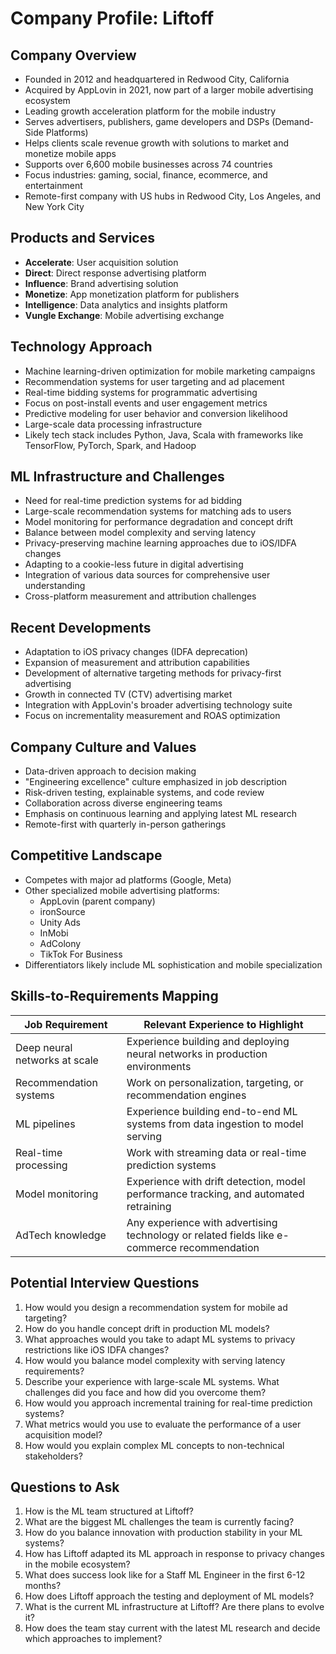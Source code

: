 # Company Profile: Liftoff

## Company Overview
- Founded in 2012 and headquartered in Redwood City, California
- Acquired by AppLovin in 2021, now part of a larger mobile advertising ecosystem
- Leading growth acceleration platform for the mobile industry
- Serves advertisers, publishers, game developers and DSPs (Demand-Side Platforms)
- Helps clients scale revenue growth with solutions to market and monetize mobile apps
- Supports over 6,600 mobile businesses across 74 countries
- Focus industries: gaming, social, finance, ecommerce, and entertainment
- Remote-first company with US hubs in Redwood City, Los Angeles, and New York City

## Products and Services
- **Accelerate**: User acquisition solution
- **Direct**: Direct response advertising platform
- **Influence**: Brand advertising solution
- **Monetize**: App monetization platform for publishers
- **Intelligence**: Data analytics and insights platform
- **Vungle Exchange**: Mobile advertising exchange

## Technology Approach
- Machine learning-driven optimization for mobile marketing campaigns
- Recommendation systems for user targeting and ad placement
- Real-time bidding systems for programmatic advertising
- Focus on post-install events and user engagement metrics
- Predictive modeling for user behavior and conversion likelihood
- Large-scale data processing infrastructure
- Likely tech stack includes Python, Java, Scala with frameworks like TensorFlow, PyTorch, Spark, and Hadoop

## ML Infrastructure and Challenges
- Need for real-time prediction systems for ad bidding
- Large-scale recommendation systems for matching ads to users
- Model monitoring for performance degradation and concept drift
- Balance between model complexity and serving latency
- Privacy-preserving machine learning approaches due to iOS/IDFA changes
- Adapting to a cookie-less future in digital advertising
- Integration of various data sources for comprehensive user understanding
- Cross-platform measurement and attribution challenges

## Recent Developments
- Adaptation to iOS privacy changes (IDFA deprecation)
- Expansion of measurement and attribution capabilities
- Development of alternative targeting methods for privacy-first advertising
- Growth in connected TV (CTV) advertising market
- Integration with AppLovin's broader advertising technology suite
- Focus on incrementality measurement and ROAS optimization

## Company Culture and Values
- Data-driven approach to decision making
- "Engineering excellence" culture emphasized in job description
- Risk-driven testing, explainable systems, and code review
- Collaboration across diverse engineering teams
- Emphasis on continuous learning and applying latest ML research
- Remote-first with quarterly in-person gatherings

## Competitive Landscape
- Competes with major ad platforms (Google, Meta)
- Other specialized mobile advertising platforms:
  - AppLovin (parent company)
  - ironSource
  - Unity Ads
  - InMobi
  - AdColony
  - TikTok For Business
- Differentiators likely include ML sophistication and mobile specialization

## Skills-to-Requirements Mapping

| Job Requirement | Relevant Experience to Highlight |
|-----------------|----------------------------------|
| Deep neural networks at scale | Experience building and deploying neural networks in production environments |
| Recommendation systems | Work on personalization, targeting, or recommendation engines |
| ML pipelines | Experience building end-to-end ML systems from data ingestion to model serving |
| Real-time processing | Work with streaming data or real-time prediction systems |
| Model monitoring | Experience with drift detection, model performance tracking, and automated retraining |
| AdTech knowledge | Any experience with advertising technology or related fields like e-commerce recommendation |

## Potential Interview Questions
1. How would you design a recommendation system for mobile ad targeting?
2. How do you handle concept drift in production ML models?
3. What approaches would you take to adapt ML systems to privacy restrictions like iOS IDFA changes?
4. How would you balance model complexity with serving latency requirements?
5. Describe your experience with large-scale ML systems. What challenges did you face and how did you overcome them?
6. How would you approach incremental training for real-time prediction systems?
7. What metrics would you use to evaluate the performance of a user acquisition model?
8. How would you explain complex ML concepts to non-technical stakeholders?

## Questions to Ask
1. How is the ML team structured at Liftoff?
2. What are the biggest ML challenges the team is currently facing?
3. How do you balance innovation with production stability in your ML systems?
4. How has Liftoff adapted its ML approach in response to privacy changes in the mobile ecosystem?
5. What does success look like for a Staff ML Engineer in the first 6-12 months?
6. How does Liftoff approach the testing and deployment of ML models?
7. What is the current ML infrastructure at Liftoff? Are there plans to evolve it?
8. How does the team stay current with the latest ML research and decide which approaches to implement?